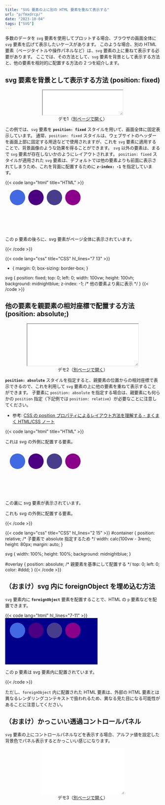 ```yaml
---
title: "SVG 要素の上に別の HTML 要素を重ねて表示する"
url: "p/fmxdrcp/"
date: "2023-10-04"
tags: ["SVG"]
---
```


多数のデータを `svg` 要素を使用してプロットする場合、ブラウザの画面全体に `svg` 要素を広げて表示したいケースがあります。
このような場合、別の HTML 要素（ページタイトルや操作パネルなど）は、`svg` 要素の上に重ねて表示する必要があります。
ここでは、その方法として、`svg` 要素を背景として表示する方法と、他の要素を相対的に配置する方法の 2 つを紹介します。


svg 要素を背景として表示する方法 (position: fixed)
----

<center>
  <iframe width="260" height="80" src="./demo.html" style="resize: both; overflow: auto;"></iframe>
  <div>デモ1（<a target="_blank" href="./demo.html">別ページで開く</a>）</div>
</center>

この例では、`svg` 要素を __`position: fixed`__ スタイルを用いて、画面全体に固定表示しています。
通常、`position: fixed` スタイルは、ウェブサイトのヘッダーを画面上部に固定する用途などで使用されますが、これを `svg` 要素に適用することで、背景画像のような効果を得ることができます。
`svg` 以外の要素は、まるで `svg` 要素が存在しないかのようにレイアウトされます。
`position: fixed` スタイルが適用された `svg` 要素は、デフォルトでは他の要素よりも前面に表示されてしまうため、これを背面に配置するために __`z-index: -1`__ を指定しています。

{{< code lang="html" title="HTML" >}}
<svg>
  <circle cx="40" cy="40" r="25" fill="royalblue" />
  <circle cx="100" cy="40" r="25" fill="indigo" />
  <circle cx="160" cy="40" r="25" fill="darkslateblue" />
  <circle cx="220" cy="40" r="25" fill="darkmagenta" />
</svg>
<p>
  この p 要素の後ろに、svg 要素がページ全体に表示されています。
</p>
{{< /code >}}

{{< code lang="css" title="CSS" hl_lines="7 13" >}}
* {
  margin: 0;
  box-sizing: border-box;
}

svg {
  position: fixed;
  top: 0;
  left: 0;
  width: 100vw;
  height: 100vh;
  background: midnightblue;
  z-index: -1;  /* 他の要素より奥に表示 */
}
{{< /code >}}


他の要素を親要素の相対座標で配置する方法 (position: absolute;)
----

<center>
  <iframe width="360" height="135" src="./demo2.html" style="resize: both; overflow: auto;"></iframe>
  <div>デモ2（<a target="_blank" href="./demo2.html">別ページで開く</a>）</div>
</center>

__`position: absolute`__ スタイルを指定すると、親要素の位置からの相対座標で表示できるので、これを利用して `svg` 要素の上に他の要素を重ねて表示することができます。
子要素に `position: absolute` を指定する場合は、親要素にも何らかの `position` 指定（下記例では `position: relative`）が必要なことに注意してください。

- 参考: [CSS の position プロパティによるレイアウト方法を理解する - まくまく HTML/CSS ノート](https://maku77.github.io/p/3dtq7o5/)


{{< code lang="html" title="HTML" >}}
<p>これは svg の外側に配置する要素。</p>

<div id="container">
  <svg>
    <circle cx="40" cy="40" r="25" fill="royalblue" />
    <circle cx="100" cy="40" r="25" fill="indigo" />
    <circle cx="160" cy="40" r="25" fill="darkslateblue" />
    <circle cx="220" cy="40" r="25" fill="darkmagenta" />
  </svg>
  <div id="overlay">
    <p>この裏に svg 要素が表示されています。</p>
  </div>
</div>

<p>これも svg の外側に配置する要素。</p>
{{< /code >}}

{{< code lang="css" title="CSS" hl_lines="2 15" >}}
#container {
  position: relative;  /* 子要素で absolute 指定するため */
  width: calc(100vw - 3rem);
  height: 80px;
  margin: auto;
}

svg {
  width: 100%;
  height: 100%;
  background: midnightblue;
}

#overlay {
  position: absolute;  /* 親要素を基準にして配置する */
  top: 0;
  left: 0;
  color: #ddd;
}
{{< /code >}}


（おまけ）svg 内に foreignObject を埋め込む方法
----

`svg` 要素内に __`foreignObject`__ 要素を配置することで、HTML の `p` 要素などを配置できます。

{{< code lang="html" hl_lines="7-11" >}}
<svg style="background: darkblue;">
  <circle cx="40" cy="40" r="25" fill="royalblue" />
  <circle cx="100" cy="40" r="25" fill="indigo" />
  <circle cx="160" cy="40" r="25" fill="darkslateblue" />
  <circle cx="220" cy="40" r="25" fill="darkmagenta" />

  <foreignObject x="0" y="0" width="100%" height="100%">
    <p xmlns="http://www.w3.org/1999/xhtml">
      この p 要素は svg 要素内に配置されています。
    </p>
  </foreignObject>
</svg>
{{< /code >}}

ただし、`foreignObject` 内に配置された HTML 要素は、外部の HTML 要素とは異なるレンダリングコンテキストで扱われるため、異なる見た目になる可能性があることに注意してください。


（おまけ）かっこいい透過コントロールパネル
----

`svg` 要素の上にコントロールパネルなどを表示する場合、アルファ値を設定した背景色でパネル表示するとかっこいい感じになります。

<center>
  <iframe width="270" height="150" src="./demo3.html" style="resize: both; overflow: auto; border: none;"></iframe>
  <div>デモ3（<a target="_blank" href="./demo3.html">別ページで開く</a>）</div>
</center>

